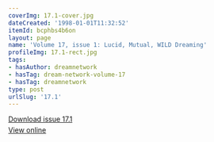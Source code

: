 ```yaml
---
coverImg: 17.1-cover.jpg
dateCreated: '1998-01-01T11:32:52'
itemId: bcphbs4b6on
layout: page
name: 'Volume 17, issue 1: Lucid, Mutual, WILD Dreaming'
profileImg: 17.1-rect.jpg
tags:
- hasAuthor: dreamnetwork
- hasTag: dream-network-volume-17
- hasTag: dreamnetwork
type: post
urlSlug: '17.1'
---
```

<p style="margin-block-end: 5px; margin-block-start: 5px;"><a href="../files/pdfs/Volume_17/17.1-Dream-Network_Volume-17_No-1.pdf" download="">Download issue 17.1</a></p><p style="margin-block-end: 5px; margin-block-start: 5px;"><a href="../files/pdfs/Volume_17/17.1-Dream-Network_Volume-17_No-1.pdf">View online</a></p>